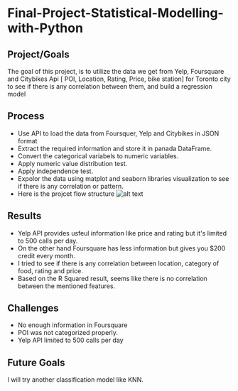 # Final-Project-Statistical-Modelling-with-Python

## Project/Goals
The goal of this project, is to utilize the data we get from Yelp, Foursquare and Citybikes Api [ POI, Location, Rating, Price, bike station] for Toronto city to see if there is any correlation between them, and build a regression model


## Process
- Use API to load the data from Foursquer, Yelp and Citybikes in JSON format 
- Extract the required information and store it in panada DataFrame.
- Convert the categorical variabels to numeric variables.
- Apply numeric value distribution test.
- Apply independence test.
- Expolor the data using matplot and seaborn libraries visualization to see if there is any correlation or pattern.
- Here is the projcet flow structure ![alt text]()

## Results
- Yelp API provides usfeul information like price and rating but it's limited to 500 calls per day.
- On the other hand Foursquare has less information but gives you $200 credit every month.
- I tried to see if there is any correlation between location, category of food, rating and price.
- Based on the R Squared result, seems like there is no correlation between the mentioned features.

## Challenges 
- No enough information in Foursquare
- POI was not categorized properly.
- Yelp API limited to 500 calls per day


## Future Goals
I will try another classification model like KNN.
